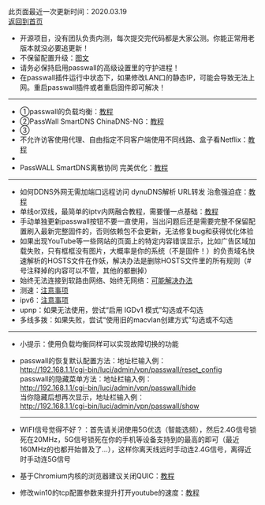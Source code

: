 此页面最近一次更新时间：2020.03.19                 
[返回到首页](https://passwallopenwrt.github.io/website/)                 
* 开源项目，没有团队负责内测，每次提交完代码都是大家公测。你能正常用老版本就没必要追更新！
* 不保留配置升级：[图文](./upgrade.md)                 
* 请务必保持启用passwall的高级设置里的守护进程！      
* 在passwall插件运行中状态下，如果修改LAN口的静态IP，可能会导致无法上网。重启passwall插件或者重启固件即可解决！         

------------------------------------------------------------------------------------------------------------   
* ①passwall的负载均衡：[教程](https://youtu.be/TRdOfTykgRw)             
* ②PassWall SmartDNS ChinaDNS-NG：[教程](https://youtu.be/vqAeeLbqvOs)             
* ③
* 不允许访客使用代理、自由指定不同客户端使用不同线路、盒子看Netflix：[教程](https://youtu.be/qkga9DN5H08)               
*        
* PassWALL SmartDNS离散协同 完美优化：[教程](https://youtu.be/GIhD31EpMwU)                      
------------------------------------------------------------------------------------------------------------
* 如何DDNS外网无需加端口远程访问 dynuDNS解析 URL转发 治愈强迫症：[教程](https://youtu.be/c4HSZzTM7G0)         
* 单线or双线，最简单的iptv内网融合教程，需要懂一点基础：[教程](https://github.com/luckyyyyy/blog/issues/44)                  
* 手动单独更新passwall按钮不要一直使用，当出问题后还是需要完整不保留配置刷入最新完整固件的，否则依赖包不会更新，无法修复bug和获得优化体验        
* 如果出现YouTube等一些网站的页面上的特定内容错误显示，比如广告区域加载失败，只有框框没有图片，大概率是你的系统（不是固件！）的负责域名快速解析的HOSTS文件在作妖，解决办法是删除HOSTS文件里的所有规则（# 号注释掉的内容可以不管，其他的都删掉）                               
* 始终无法连接到软路由网络、始终无网络：[可能解决办法](./winproxy.md)               
* 测速：[注意事项](./speed.md)        
* ipv6：[注意事项](./ipv6.md)         
* upnp：如果无法使用，尝试“启用 IGDv1 模式”勾选或不勾选           
* 多线多拨：如果失败，尝试“使用旧的macvlan创建方式”勾选或不勾选              
------------------------------------------------------------------------------------------------------------
* 小提示：使用负载均衡同样可以实现故障切换的功能          
* passwall的恢复默认配置方法：地址栏输入例：                      
  http://192.168.1.1/cgi-bin/luci/admin/vpn/passwall/reset_config        
  passwall的隐藏菜单方法：地址栏输入例：                 
  http://192.168.1.1/cgi-bin/luci/admin/vpn/passwall/hide                            
  当你隐藏后想再次显示，地址栏输入例：                  
  http://192.168.1.1/cgi-bin/luci/admin/vpn/passwall/show                 
  
  ------------------------------------------------------------------------------------------------------------
* WIFI信号觉得不好？：首先请关闭使用5G优选（智能选频），然后2.4G信号锁死在20MHz，5G信号锁死在你的手机等设备支持到的最高的即可（最近160MHz的也都开始普及了...），这样你离天线远时手动连2.4G信号，离得近时手动连5G信号                  
* 基于Chromium内核的浏览器建议关闭QUIC：[教程](https://www.echoteen.com/turnoff-quic.html)               
* 修改win10的tcp配置参数来提升打开youtube的速度：[教程](https://bincode.cc/ssr-win10-tcp-youtube-speed/)                

